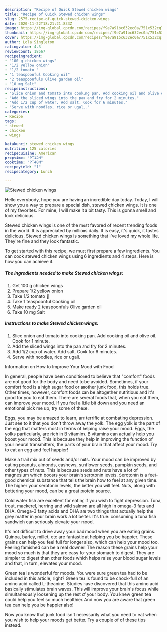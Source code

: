 ```yaml
---
description: "Recipe of Quick Stewed chicken wings"
title: "Recipe of Quick Stewed chicken wings"
slug: 2575-recipe-of-quick-stewed-chicken-wings
date: 2020-11-22T18:21:21.833Z
image: https://img-global.cpcdn.com/recipes/f9e7a91bc632ec0a/751x532cq70/stewed-chicken-wings-recipe-main-photo.jpg
thumbnail: https://img-global.cpcdn.com/recipes/f9e7a91bc632ec0a/751x532cq70/stewed-chicken-wings-recipe-main-photo.jpg
cover: https://img-global.cpcdn.com/recipes/f9e7a91bc632ec0a/751x532cq70/stewed-chicken-wings-recipe-main-photo.jpg
author: Lola Singleton
ratingvalue: 4.3
reviewcount: 18567
recipeingredient:
- "100 g chicken wings"
- "1/2 yellow onion"
- "1/2 tomato "
- "1 teaspoonful Cooking oil"
- "2 teaspoonfuls Olive garden oil"
- "10 mg Salt"
recipeinstructions:
- "Slice onion and tomato into cooking pan. Add cooking oil and olive oil. Cook for 1 minute."
- "Add the sliced wings into the pan and fry for 2 minutes."
- "Add 1/2 cup of water. Add salt. Cook for 6 minutes."
- "Serve with noodles, rice or ugali."
categories:
- Recipe
tags:
- stewed
- chicken
- wings

katakunci: stewed chicken wings 
nutrition: 125 calories
recipecuisine: American
preptime: "PT12M"
cooktime: "PT48M"
recipeyield: "1"
recipecategory: Lunch

---
```



![Stewed chicken wings](https://img-global.cpcdn.com/recipes/f9e7a91bc632ec0a/751x532cq70/stewed-chicken-wings-recipe-main-photo.jpg)

Hello everybody, hope you are having an incredible day today. Today, I will show you a way to prepare a special dish, stewed chicken wings. It is one of my favorites. For mine, I will make it a bit tasty. This is gonna smell and look delicious.

Stewed chicken wings is one of the most favored of recent trending foods in the world. It is appreciated by millions daily. It is easy, it's quick, it tastes delicious. Stewed chicken wings is something that I've loved my whole life. They're fine and they look fantastic.




To get started with this recipe, we must first prepare a few ingredients. You can cook stewed chicken wings using 6 ingredients and 4 steps. Here is how you can achieve it.

<!--inarticleads1-->

##### The ingredients needed to make Stewed chicken wings:

1. Get 100 g chicken wings
1. Prepare 1/2 yellow onion
1. Take 1/2 tomato 🍅
1. Take 1 teaspoonful Cooking oil
1. Make ready 2 teaspoonfuls Olive garden oil
1. Take 10 mg Salt




<!--inarticleads2-->

##### Instructions to make Stewed chicken wings:

1. Slice onion and tomato into cooking pan. Add cooking oil and olive oil. Cook for 1 minute.
1. Add the sliced wings into the pan and fry for 2 minutes.
1. Add 1/2 cup of water. Add salt. Cook for 6 minutes.
1. Serve with noodles, rice or ugali.




Information on How to Improve Your Mood with Food


In general, people have been conditioned to believe that "comfort" foods are not good for the body and need to be avoided. Sometimes, if your comfort food is a high sugar food or another junk food, this holds true. Other times, however, comfort foods can be altogether nutritious and it's good for you to eat them. There are several foods that, when you eat them, can improve your mood. If you feel a little bit down and you need an emotional pick me up, try some of these.

Eggs, you may be amazed to learn, are terrific at combating depression. Just see to it that you don't throw away the yolk. The egg yolk is the part of the egg that matters most in terms of helping raise your mood. Eggs, the yolks particularly, are rich in B vitamins. B vitamins can actually help you boost your mood. This is because they help in improving the function of your neural transmitters, the parts of your brain that affect your mood. Try to eat an egg and feel happier!

Make a trail mix out of seeds and/or nuts. Your mood can be improved by eating peanuts, almonds, cashews, sunflower seeds, pumpkin seeds, and other types of nuts. This is because seeds and nuts have a lot of magnesium which boosts your brain's serotonin levels. Serotonin is a feel-good chemical substance that tells the brain how to feel at any given time. The higher your serotonin levels, the better you will feel. Nuts, along with bettering your mood, can be a great protein source.

Cold water fish are excellent for eating if you wish to fight depression. Tuna, trout, mackerel, herring and wild salmon are all high in omega-3 fats and DHA. Omega-3 fatty acids and DHA are two things that actually help the grey matter in your brain work a lot better. It's true: consuming a tuna fish sandwich can seriously elevate your mood. 

It's not difficult to drive away your bad mood when you are eating grains. Quinoa, barley, millet, etc are fantastic at helping you be happier. These grains can help you feel full for longer also, which can help your mood too. Feeling famished can be a real downer! The reason these grains help your mood so much is that they are easy for your stomach to digest. They are simpler to digest than other foods which helps raise your blood sugar levels and that, in turn, elevates your mood.

Green tea is wonderful for moods. You were sure green tea had to be included in this article, right? Green tea is found to be chock-full of an amino acid called L-theanine. Studies have discovered that this amino acid basically stimulates brain waves. This will improve your brain's focus while simultaneously loosening up the rest of your body. You knew green tea could help you feel so much healthier. And now you are aware that green tea can help you be happier also!

Now you know that junk food isn't necessarily what you need to eat when you wish to help your moods get better. Try  a  couple of  of  these  tips  instead.

